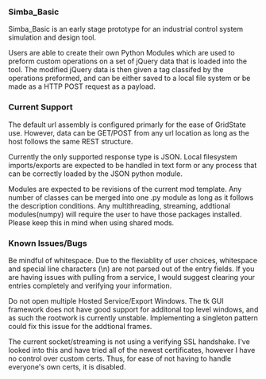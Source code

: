 ### Simba_Basic
Simba_Basic is an early stage prototype for an industrial control system simulation and design tool.

Users are able to create their own Python Modules which are used to preform custom operations on a set of jQuery data that is loaded into the tool.
The modified jQuery data is then given a tag classifed by the operations preformed, and can be either saved to a local file system or be made as a HTTP POST request as a payload.

### Current Support
The default url assembly is configured primarly for the ease of GridState use. However, data can be GET/POST from any url location as long as the host follows the same REST structure.

Currently the only supported response type is JSON. Local filesystem imports/exports are expected to be handled in text form or any process that can be correctly loaded by the JSON python module.

Modules are expected to be revisions of the current mod template. Any number of classes can be merged into one .py module as long as it follows the description conditions. Any multithreading, streaming, addtional modules(numpy) will require the user to have those packages installed. 
Please keep this in mind when using shared mods. 

### Known Issues/Bugs
Be mindful of whitespace. Due to the flexiablity of user choices, whitespace and special line characters (\n) are not parsed out of the entry fields. 
If you are having issues with pulling from a service, I would suggest clearing your entries completely and verifying your information.

Do not open multiple Hosted Service/Export Windows. The tk GUI framework does not have good support for additonal top level windows, and as such the rootwork is currently unstable. 
Implementing a singleton pattern could fix this issue for the addtional frames.

The current socket/streaming is not using a verifying SSL handshake. I've looked into this and have tried all of the newest certificates, however I have no control over custom certs. 
Thus, for ease of not having to handle everyone's own certs, it is disabled. 
